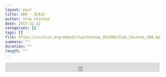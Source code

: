 ```yaml
---
layout: post
title: 200 - 花木兰
author: Slow Chinese
date: 2017-12-22
categories: []
tags: []
file: https://archive.org/embed/slowchinese_201909/Slow_Chinese_200.mp3
summary: ""
duration: ""
length: ""
---
```


<iframe src="https://archive.org/embed/slowchinese_201909/Slow_Chinese_200.mp3" width="500" height="30" frameborder="0" webkitallowfullscreen="true" mozallowfullscreen="true" allowfullscreen></iframe>
